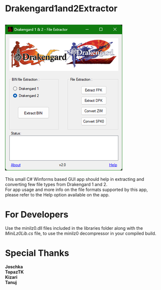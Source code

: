 # Drakengard1and2Extractor
<br>![Image Text](repo_img.png)
<br><br>
This small C# Winforms based GUI app should help in extracting and converting few file types from Drakengard 1 and 2.    
For app usage and more info on the file formats supported by this app, please refer to the Help option available on the app.

# For Developers
Use the minilz0.dll files included in the libraries folder along with the *MiniLz0Lib.cs* file, to use the minilz0 decompressor in your compiled build.

# Special Thanks
**Joschka**
<br>**TopazTK**
<br>**Kizari**
<br>**Tanuj**

